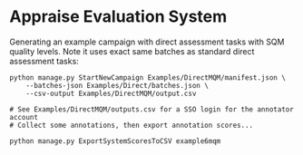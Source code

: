 # Appraise Evaluation System

Generating an example campaign with direct assessment tasks with SQM quality
levels. Note it uses exact same batches as standard direct assessment tasks:

```
python manage.py StartNewCampaign Examples/DirectMQM/manifest.json \
    --batches-json Examples/Direct/batches.json \
    --csv-output Examples/DirectMQM/output.csv

# See Examples/DirectMQM/outputs.csv for a SSO login for the annotator account
# Collect some annotations, then export annotation scores...

python manage.py ExportSystemScoresToCSV example6mqm
```
